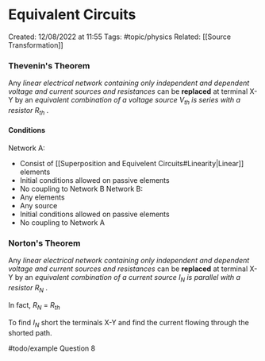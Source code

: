 # Equivalent Circuits
Created: 12/08/2022 at 11:55
Tags: #topic/physics 
Related: [[Source Transformation]]

### Thevenin's Theorem
Any *linear electrical network containing only independent and dependent voltage and current sources and resistances* can be **replaced** at terminal X-Y by an *equivalent combination of a voltage source $V_{th}$ is series with a resistor $R_{th}$* .

#### Conditions
Network A:
- Consist of [[Superposition and Equivelent Circuits#Linearity|Linear]] elements
- Initial conditions allowed on passive elements
- No coupling to Network B
Network B:
- Any elements
- Any source
- Initial conditions allowed on passive elements
- No coupling to Network A

### Norton's Theorem
Any *linear electrical network containing only independent and dependent voltage and current sources and resistances* can be **replaced** at terminal X-Y by an *equivalent combination of a current source $I_{N}$ is parallel with a resistor $R_{N}$* .

In fact, $R_{N}$ = $R_{th}$

To find $I_N$ short the terminals X-Y and find the current flowing through the shorted path.

#todo/example Question 8
